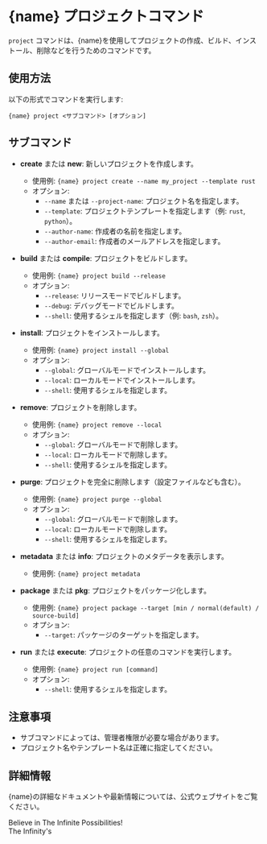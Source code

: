 # {name} プロジェクトコマンド

`project` コマンドは、{name}を使用してプロジェクトの作成、ビルド、インストール、削除などを行うためのコマンドです。

## 使用方法

以下の形式でコマンドを実行します:

    {name} project <サブコマンド> [オプション]

## サブコマンド

- **create** または **new**: 新しいプロジェクトを作成します。

  - 使用例: `{name} project create --name my_project --template rust`
  - オプション:
    - `--name` または `--project-name`: プロジェクト名を指定します。
    - `--template`: プロジェクトテンプレートを指定します（例: `rust`, `python`）。
    - `--author-name`: 作成者の名前を指定します。
    - `--author-email`: 作成者のメールアドレスを指定します。

- **build** または **compile**: プロジェクトをビルドします。

  - 使用例: `{name} project build --release`
  - オプション:
    - `--release`: リリースモードでビルドします。
    - `--debug`: デバッグモードでビルドします。
    - `--shell`: 使用するシェルを指定します（例: `bash`, `zsh`）。

- **install**: プロジェクトをインストールします。

  - 使用例: `{name} project install --global`
  - オプション:
    - `--global`: グローバルモードでインストールします。
    - `--local`: ローカルモードでインストールします。
    - `--shell`: 使用するシェルを指定します。

- **remove**: プロジェクトを削除します。

  - 使用例: `{name} project remove --local`
  - オプション:
    - `--global`: グローバルモードで削除します。
    - `--local`: ローカルモードで削除します。
    - `--shell`: 使用するシェルを指定します。

- **purge**: プロジェクトを完全に削除します（設定ファイルなども含む）。

  - 使用例: `{name} project purge --global`
  - オプション:
    - `--global`: グローバルモードで削除します。
    - `--local`: ローカルモードで削除します。
    - `--shell`: 使用するシェルを指定します。

- **metadata** または **info**: プロジェクトのメタデータを表示します。

  - 使用例: `{name} project metadata`

- **package** または **pkg**: プロジェクトをパッケージ化します。
  - 使用例: `{name} project package --target [min / normal(default) / source-build]`
  - オプション:
    - `--target`: パッケージのターゲットを指定します。

- **run** または **execute**: プロジェクトの任意のコマンドを実行します。
  - 使用例: `{name} project run [command]`
  - オプション:
    - `--shell`: 使用するシェルを指定します。


## 注意事項

- サブコマンドによっては、管理者権限が必要な場合があります。
- プロジェクト名やテンプレート名は正確に指定してください。

## 詳細情報

{name}の詳細なドキュメントや最新情報については、公式ウェブサイトをご覧ください。

Believe in The Infinite Possibilities!  
The Infinity's
